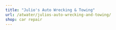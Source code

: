 ```yaml
---
title: "Julio's Auto Wrecking & Towing"
url: /atwater/julios-auto-wrecking-and-towing/
shop: car repair
---
```

